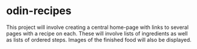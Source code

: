 # odin-recipes
This project will involve creating a central home-page with links to
several pages with a recipe on each. These will involve lists of 
ingredients as well as lists of ordered steps. Images of the finished
food will also be displayed.